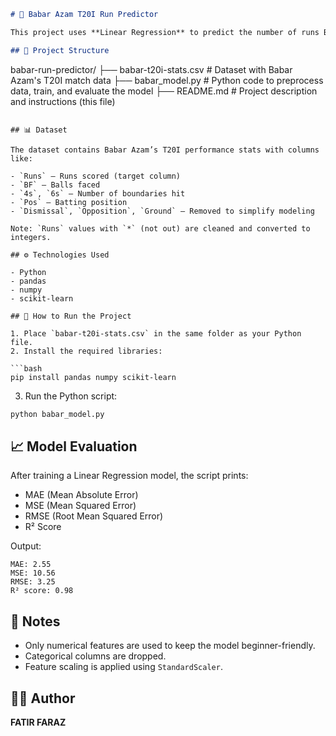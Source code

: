 ```markdown
# 🏏 Babar Azam T20I Run Predictor

This project uses **Linear Regression** to predict the number of runs Babar Azam might score in a T20 International (T20I) match, based on match-related features such as balls faced, 4s, 6s, and batting position.

## 📁 Project Structure

```

babar-run-predictor/
├── babar-t20i-stats.csv       # Dataset with Babar Azam's T20I match data
├── babar_model.py             # Python code to preprocess data, train, and evaluate the model
├── README.md                  # Project description and instructions (this file)

````

## 📊 Dataset

The dataset contains Babar Azam’s T20I performance stats with columns like:

- `Runs` – Runs scored (target column)
- `BF` – Balls faced
- `4s`, `6s` – Number of boundaries hit
- `Pos` – Batting position
- `Dismissal`, `Opposition`, `Ground` – Removed to simplify modeling

Note: `Runs` values with `*` (not out) are cleaned and converted to integers.

## ⚙️ Technologies Used

- Python
- pandas
- numpy
- scikit-learn

## 🚀 How to Run the Project

1. Place `babar-t20i-stats.csv` in the same folder as your Python file.
2. Install the required libraries:

```bash
pip install pandas numpy scikit-learn
````

3. Run the Python script:

```bash
python babar_model.py
```

## 📈 Model Evaluation

After training a Linear Regression model, the script prints:

* MAE (Mean Absolute Error)
* MSE (Mean Squared Error)
* RMSE (Root Mean Squared Error)
* R² Score

Output:

```
MAE: 2.55
MSE: 10.56
RMSE: 3.25
R² score: 0.98
```

## 📌 Notes

* Only numerical features are used to keep the model beginner-friendly.
* Categorical columns are dropped.
* Feature scaling is applied using `StandardScaler`.

## 🙋‍♂️ Author

**FATIR FARAZ**

```
```
